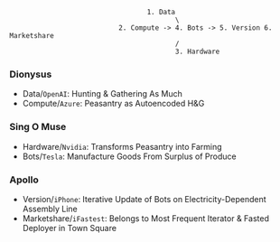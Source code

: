                                       1. Data
                                             \
                               2. Compute -> 4. Bots -> 5. Version 6. Marketshare
                                             /
                                             3. Hardware


### Dionysus
- Data/`OpenAI`: Hunting & Gathering As Much
- Compute/`Azure`: Peasantry as Autoencoded H&G
  
### Sing O Muse
- Hardware/`Nvidia`: Transforms Peasantry into Farming
- Bots/`Tesla`: Manufacture Goods From Surplus of Produce
  
### Apollo
- Version/`iPhone`: Iterative Update of Bots on Electricity-Dependent Assembly Line
- Marketshare/`iFastest`: Belongs to Most Frequent Iterator & Fasted Deployer in Town Square
